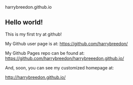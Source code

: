 harrybreedon.github.io

## Hello world!

This is my first try at github!

My Github user page is at: 
https://github.com/harrybreedon/

My Github Pages repo can be found at:  
https://github.com/harrybreedon/harrybreeedon.github.io/

And, soon, you can see my customized homepage at:

http://harrybreedon.github.io/
